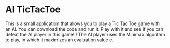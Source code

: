 # AI TicTacToe
This is a small application that allows you to play a Tic Tac Toe game with an AI. You can download the code and run it. Play with it and see if you can defeat the AI player in this game!!! The AI player uses the Minimax algorithm to play, in which it maximizes an evaluation value e.
